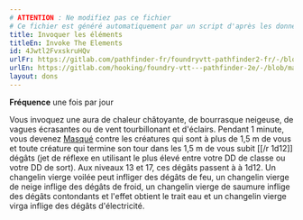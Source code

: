 ```yaml
---
# ATTENTION : Ne modifiez pas ce fichier
# Ce fichier est généré automatiquement par un script d'après les données du module Foundry VTT officiel et de sa traduction
title: Invoquer les éléments
titleEn: Invoke The Elements
id: 4Jwtl2FvxskruHQv
urlFr: https://gitlab.com/pathfinder-fr/foundryvtt-pathfinder2-fr/-/blob/master/data/feats/4Jwtl2FvxskruHQv.htm
urlEn: https://gitlab.com/hooking/foundry-vtt---pathfinder-2e/-/blob/master/packs/data/feats.db/invoke-the-elements.json
layout: dons
---
```

**Fréquence** une fois par jour

Vous invoquez une aura de chaleur châtoyante, de bourrasque neigeuse, de vagues écrasantes ou de vent tourbillonant et d'éclairs. Pendant 1 minute, vous devenez [Masqué](../conditions/masqué.html) contre les créatures qui sont à plus de 1,5 m de vous et toute créature qui termine son tour dans les 1,5 m de vous subit [[/r 1d12]] dégâts (jet de réflexe en utilisant le plus élevé entre votre DD de classe ou votre DD de sort). Aux niveaux 13 et 17, ces dégâts passent à à 1d12. Un changelin vierge voilée peut infliger des dégâts de feu, un changelin vierge de neige inflige des dégâts de froid, un changelin vierge de saumure inflige des dégâts contondants et l'effet obtient le trait eau et un changelin vierge virga inflige des dégâts d'électricité.
